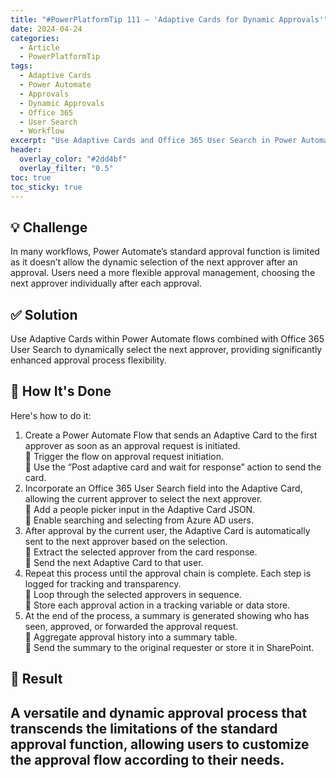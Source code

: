 ```yaml
---
title: "#PowerPlatformTip 111 – 'Adaptive Cards for Dynamic Approvals'"
date: 2024-04-24
categories:
  - Article
  - PowerPlatformTip
tags:
  - Adaptive Cards
  - Power Automate
  - Approvals
  - Dynamic Approvals
  - Office 365
  - User Search
  - Workflow
excerpt: "Use Adaptive Cards and Office 365 User Search in Power Automate to dynamically select the next approver, enhancing approval process flexibility."
header:
  overlay_color: "#2dd4bf"
  overlay_filter: "0.5"
toc: true
toc_sticky: true
---
```


## 💡 Challenge
In many workflows, Power Automate’s standard approval function is limited as it doesn’t allow the dynamic selection of the next approver after an approval. Users need a more flexible approval management, choosing the next approver individually after each approval.

## ✅ Solution
Use Adaptive Cards within Power Automate flows combined with Office 365 User Search to dynamically select the next approver, providing significantly enhanced approval process flexibility.

## 🔧 How It's Done
Here's how to do it:
1. Create a Power Automate Flow that sends an Adaptive Card to the first approver as soon as an approval request is initiated.  
   🔸 Trigger the flow on approval request initiation.  
   🔸 Use the “Post adaptive card and wait for response” action to send the card.  
2. Incorporate an Office 365 User Search field into the Adaptive Card, allowing the current approver to select the next approver.  
   🔸 Add a people picker input in the Adaptive Card JSON.  
   🔸 Enable searching and selecting from Azure AD users.  
3. After approval by the current user, the Adaptive Card is automatically sent to the next approver based on the selection.  
   🔸 Extract the selected approver from the card response.  
   🔸 Send the next Adaptive Card to that user.  
4. Repeat this process until the approval chain is complete. Each step is logged for tracking and transparency.  
   🔸 Loop through the selected approvers in sequence.  
   🔸 Store each approval action in a tracking variable or data store.  
5. At the end of the process, a summary is generated showing who has seen, approved, or forwarded the approval request.  
   🔸 Aggregate approval history into a summary table.  
   🔸 Send the summary to the original requester or store it in SharePoint.

## 🎉 Result
A versatile and dynamic approval process that transcends the limitations of the standard approval function, allowing users to customize the approval flow according to their needs.
---
